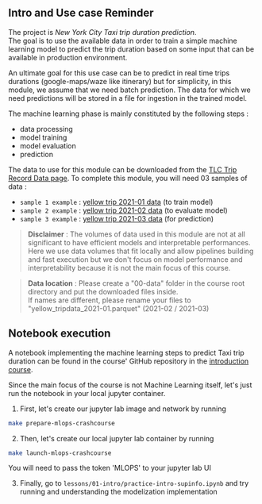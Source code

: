 ## Intro and Use case Reminder

The project is *New York City Taxi trip duration prediction*. \
The goal is to use the available data in order to train a simple machine learning model
to predict the trip duration based on some input that can be available in production environment.

An ultimate goal for this use case can be to predict in real time trips durations (google-maps/waze like itinerary)
but for simplicity, in this module, we assume that we need batch prediction. The data for which we need predictions
will be stored in a file for ingestion in the trained model.

The machine learning phase is mainly constituted by the following steps :
- data processing
- model training
- model evaluation
- prediction

The data to use for this module can be downloaded from the [TLC Trip Record Data page](https://www.nyc.gov/site/tlc/about/tlc-trip-record-data.page).
To complete this module, you will need 03 samples of data :
- `sample 1 example` : [yellow trip 2021-01 data](https://d37ci6vzurychx.cloudfront.net/trip-data/yellow_tripdata_2021-01.parquet) (to train model)
- `sample 2 example` : [yellow trip 2021-02 data](https://d37ci6vzurychx.cloudfront.net/trip-data/yellow_tripdata_2021-02.parquet) (to evaluate model)
- `sample 3 example` : [yellow trip 2021-03 data](https://d37ci6vzurychx.cloudfront.net/trip-data/yellow_tripdata_2021-03.parquet) (for prediction)

> **Disclaimer** :
> The volumes of data used in this module are not at all significant to have efficient models and
interpretable performances. Here we use data volumes that fit locally and allow pipelines building and fast execution but we don't focus on model performance and interpretability because it is not the main focus of this course.

> **Data location** :
> Please create a "00-data" folder in the course root directory and put the downloaded files inside. \
> If names are different, please rename your files to "yellow_tripdata_2021-01.parquet" (2021-02 / 2021-03)

## Notebook execution

A notebook implementing the machine learning steps to predict Taxi trip duration can be found in the
course' GitHub repository in the [introduction course](https://github.com/artefactory/supinfo_mlops_course/blob/master/lessons/01-intro).

Since the main focus of the course is not Machine Learning itself, let's just run the notebook in your local jupyter container.

1. First, let's create our jupyter lab image and network by running
```bash
make prepare-mlops-crashcourse
```

2. Then, let's create our local jupyter lab container by running
```bash
make launch-mlops-crashcourse
```
You will need to pass the token 'MLOPS' to your jupyter lab UI

3. Finally, go to `lessons/01-intro/practice-intro-supinfo.ipynb` and try running and understanding the modelization implementation
